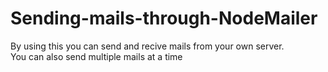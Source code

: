 # Sending-mails-through-NodeMailer

By using this you can send and recive mails from your own server.<br/>
You can also send multiple mails at a time
